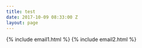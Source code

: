 ```yaml
---
title: test
date: 2017-10-09 08:33:00 Z
layout: page
---
```


{% include email1.html %} 
{% include email2.html %} 